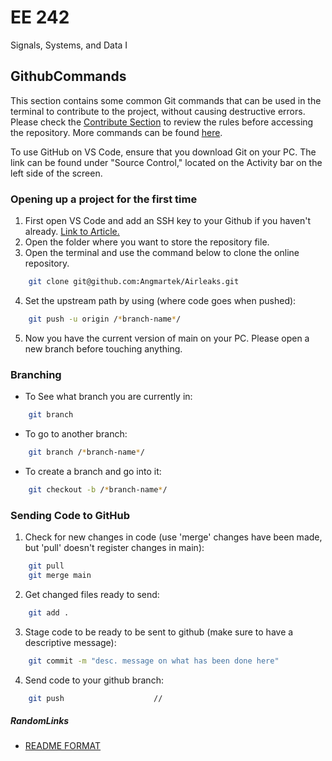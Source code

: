 # EE 242
Signals, Systems, and Data I

## GithubCommands
This section contains some common Git commands that can be used in the terminal to contribute to the project, 
without causing destructive errors. Please check the [Contribute Section](#contribute) to 
review the rules before accessing the repository. More commands can be found [here](https://uwnetid.sharepoint.com/:b:/r/sites/uwiac_seal_onedrive/Projects/Air%20Leaks/Hardware%20and%20Software%20Design/Software%20Design%20and%20Github/V0%20Github%20Access/git-cheat-sheet-education.pdf?csf=1&web=1&e=CBAfjG).


To use GitHub on VS Code, ensure that you download Git on your PC. The link can be found under "Source Control," located on the Activity bar on the left side of the screen.

### Opening up a project for the first time
1. First open VS Code and add an SSH key to your Github if you haven't already. [Link to Article.](https://docs.github.com/en/authentication/connecting-to-github-with-ssh/adding-a-new-ssh-key-to-your-github-account)
2. Open the folder where you want to store the repository file.
3. Open the terminal and use the command below to clone the online repository. 
``` bash
    git clone git@github.com:Angmartek/Airleaks.git
```
4. Set the upstream path by using (where code goes when pushed):
``` bash
    git push -u origin /*branch-name*/
```
5. Now you have the current version of main on your PC. Please open a new branch before touching anything.

### Branching
- To See what branch you are currently in:
``` bash
    git branch
```
- To go to another branch:
``` bash
    git branch /*branch-name*/
```
- To create a branch and go into it:
``` bash
    git checkout -b /*branch-name*/
```

### Sending Code to GitHub
1. Check for new changes in code (use 'merge' changes have been made, but 'pull' doesn't register changes in main):
``` bash
    git pull
    git merge main
```
2. Get changed files ready to send: 
``` bash
    git add .
```
3. Stage code to be ready to be sent to github (make sure to have a descriptive message):
``` bash
    git commit -m "desc. message on what has been done here"
```
4. Send code to your github branch:
``` bash
    git push                    //
```




##### RandomLinks
- [README FORMAT](https://docs.github.com/en/get-started/writing-on-github/getting-started-with-writing-and-formatting-on-github/basic-writing-and-formatting-syntax#task-lists)
